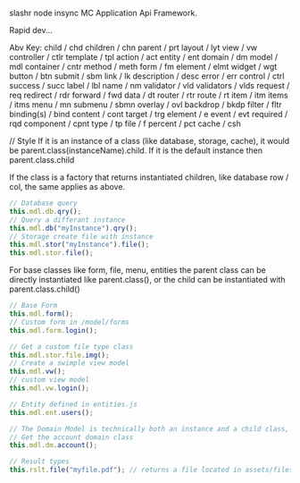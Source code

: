 slashr node insync MC Application Api Framework.

Rapid dev...

Abv Key:
child / chd
children / chn
parent / prt
layout / lyt
view / vw
controller / ctlr
template / tpl
action / act
entity / ent
domain / dm
model / mdl
container / cntr
method / meth
form / fm
element / elmt
widget / wgt
button / btn
submit / sbm
link / lk
description / desc
error / err
control / ctrl
success / succ
label / lbl
name / nm
validator / vld
validators / vlds
request / req
redirect / rdr
forward / fwd
data / dt
router / rtr
route / rt
item / itm
items / itms
menu / mn
submenu / sbmn
overlay / ovl
backdrop / bkdp
filter / fltr
binding(s) / bind
content / cont
target / trg
element / e
event / evt
required / rqd
component / cpnt
type / tp
file / f
percent / pct
cache / csh

// Style
If it is an instance of a class (like database, storage, cache), 
it would be parent.class(instanceName).child. If it is the default instance then parent.class.child

If the class is a factory that returns instantiated children, like database row / col, the same applies as above.

```javascript
// Database query
this.mdl.db.qry();
// Query a differant instance
this.mdl.db("myInstance").qry();
// Storage create file with instance
this.mdl.stor("myInstance").file();
this.mdl.stor.file();
```

For base classes like form, file, menu, entities the parent class can be directly instantiated like parent.class(), 
or the child can be instantiated with parent.class.child()

```javascript
// Base Form
this.mdl.form();
// Custom form in /model/forms
this.mdl.form.login();

// Get a custom file type class
this.mdl.stor.file.img();
// Create a swimple view model
this.mdl.vw();
// custom view model
this.mdl.vw.login();

// Entity defined in entities.js
this.mdl.ent.users();

// The Domain Model is technically both an instance and a child class, so it is used like forms, but the parent is abstract
// Get the account domain class
this.mdl.dm.account();

// Result types
this.rslt.file("myfile.pdf"); // returns a file located in assets/files/myfile.pdf
```